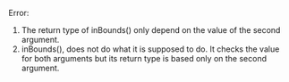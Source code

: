 
Error:

1. The return type of inBounds() only depend on the value of the second argument. 
2. inBounds(), does not do what it is supposed to do. It checks the value for both arguments but its return type is based only on the second argument. 
